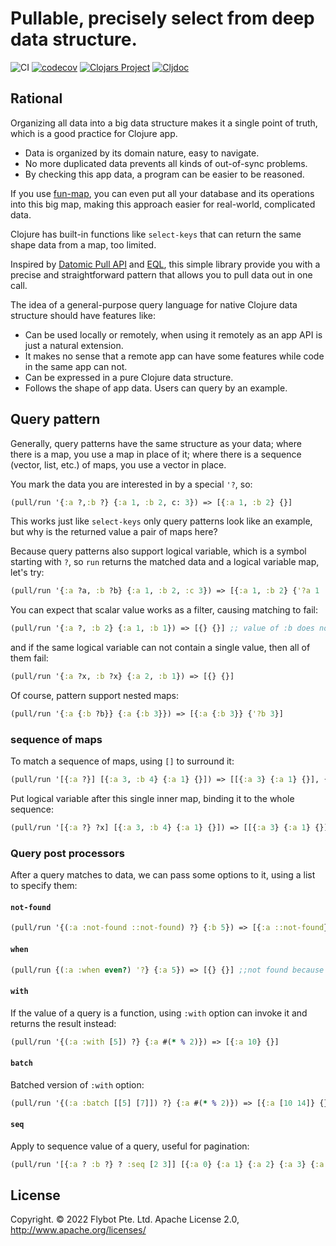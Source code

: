 # Pullable, precisely select from deep data structure.
![CI](https://github.com/robertluo/pullable/workflows/CI/badge.svg)
[![codecov](https://codecov.io/gh/robertluo/pullable/branch/master/graph/badge.svg)](https://codecov.io/gh/robertluo/pullable)
[![Clojars Project](https://img.shields.io/clojars/v/robertluo/pullable.svg)](https://clojars.org/robertluo/pullable)
[![Cljdoc](https://cljdoc.org/badge/robertluo/pullable)](https://cljdoc.org/d/robertluo/pullable)

## Rational

Organizing all data into a big data structure makes it a single point of truth, which is a good practice for Clojure app. 

 - Data is organized by its domain nature, easy to navigate.
 - No more duplicated data prevents all kinds of out-of-sync problems.
 - By checking this app data, a program can be easier to be reasoned.

If you use [fun-map](https://github.com/robertluo/fun-map), you can even put all your database and its operations into this big map, making this approach easier for real-world, complicated data.

Clojure has built-in functions like `select-keys` that can return the same shape data from a map, too limited.

Inspired by [Datomic Pull API](https://docs.datomic.com/on-prem/pull.html) and [EQL](https://edn-query-language.org/eql/1.0.0/what-is-eql.html), this simple library provide you with a precise and straightforward pattern that allows you to pull data out in one call.

The idea of a general-purpose query language for native Clojure data structure should have features like:

 - Can be used locally or remotely, when using it remotely as an app API is just a natural extension.
 - It makes no sense that a remote app can have some features while code in the same app can not.
 - Can be expressed in a pure Clojure data structure.
 - Follows the shape of app data. Users can query by an example.
## Query pattern

Generally, query patterns have the same structure as your data; where there is a map, you use a map in place of it; where there is a sequence (vector, list, etc.) of maps, you use a vector in place.

You mark the data you are interested in by a special `'?`, so:

```clojure
(pull/run '{:a ?,:b ?} {:a 1, :b 2, c: 3}) => [{:a 1, :b 2} {}]
```

This works just like `select-keys` only query patterns look like an example, but why is the returned value a pair of maps here?

Because query patterns also support logical variable, which is a symbol starting with `?`, so `run` returns the matched data and a logical variable map, let's try:

```clojure
(pull/run '{:a ?a, :b ?b} {:a 1, :b 2, :c 3}) => [{:a 1, :b 2} {'?a 1 '?b 2}]
```

You can expect that scalar value works as a filter, causing matching to fail:

```clojure
(pull/run '{:a ?, :b 2} {:a 1, :b 1}) => [{} {}] ;; value of :b does not match pattern
```

and if the same logical variable can not contain a single value, then all of them fail:

```clojure
(pull/run '{:a ?x, :b ?x} {:a 2, :b 1}) => [{} {}]
```

Of course, pattern support nested maps:

```clojure
(pull/run '{:a {:b ?b}} {:a {:b 3}}) => [{:a {:b 3}} {'?b 3}]
```

### sequence of maps

To match a sequence of maps, using `[]` to surround it:

```clojure
(pull/run '[{:a ?}] [{:a 3, :b 4} {:a 1} {}]) => [[{:a 3} {:a 1} {}], {}]
```

Put logical variable after this single inner map, binding it to the whole sequence:

```clojure
(pull/run '[{:a ?} ?x] [{:a 3, :b 4} {:a 1} {}]) => [[{:a 3} {:a 1} {}], {'?x [{:a 3} {:a 1} {}]}]
```

### Query post processors

After a query matches to data, we can pass some options to it, using a list to specify them:

#### `not-found`

```clojure
(pull/run '{(:a :not-found ::not-found) ?} {:b 5}) => [{:a ::not-found} {}]
```

#### `when`

```clojure
(pull/run {(:a :when even?) '?} {:a 5}) => [{} {}] ;;not found because the value is not even
```
#### `with`

If the value of a query is a function, using `:with` option can invoke it and returns the result instead:

```clojure
(pull/run '{(:a :with [5]) ?} {:a #(* % 2)}) => [{:a 10} {}]
```
#### `batch`

Batched version of `:with` option:

```clojure
(pull/run '{(:a :batch [[5] [7]]) ?} {:a #(* % 2)}) => [{:a [10 14]} {}]
```

#### `seq`

Apply to sequence value of a query, useful for pagination:

```clojure
(pull/run '[{:a ? :b ?} ? :seq [2 3]] [{:a 0} {:a 1} {:a 2} {:a 3} {:a 4}]) => [[{:a 1} {:a 2} {:a 3}] {}]
```

## License
Copyright. © 2022 Flybot Pte. Ltd.
Apache License 2.0, http://www.apache.org/licenses/
